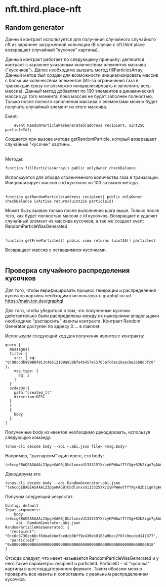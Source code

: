 # nft.third.place-nft

<h2 href="random">Random generator</h2>

Данный контракт используется для получения случайного случайного nft из зараннее загруженной коллекции (В случае с nft.third.place возвращает случайный "кусочек" картины). 

Данный контракт работает по следующему принципу: деплоится контракт с зараннее указанным количеством элементов массива ("кусочков"). Далее необходимо вызвать метод fillParticlesArray. Данный метод был создан для возможности инициализировать массив с большим количеством элементов (Из-за ограничения газа в транзакции сразу не возможно инициализировать и заполнить весь массив). Данный метод добавляет по 100 элементов в динамический массив до того момента, пока массив не будет заполнен полностью. Только после полного заполнения массива с элементами можно будет получать случайный элемент из этого массива. 

Event:

```
    event RandomParticleWasGenerated(address recipient, uint256 particleId); 
```
Создается при вызове метода getRandomParticle, который возвращает случайный "кусочек" картины. <br><br>

Методы:

```
function fillParticlesArray() public onlyOwner checkBalance
```
Используется для обхода ограниченного количества газа в транзакции. Инициализирует массив с id кусочков по 100 за вызов метода. <br><br>

```
function getRandomParticle(address recipient) public onlyOwner checkBalance isActive returns(uint256 particleId)
```
Может быть вызван только после выполнения шага выше. Только после того, как будет полностью массив с id кусочков. Возвращает и удаляет случайный элемент из массива кусочков, а так же создает event RandomParticleWasGenerated. <br><br>

```
function getFreeParticles() public view returns (uint16[] particles)
```
Возвращает массив с оставшимися кусочками. <br><br>

<h2>Проверка случайного распределения кусочков</h2>

Для того, чтобы верифицировать процесс генерации и распределения кусочков картины необходимо использовать graphql по url - https://main.ton.dev/graphql

Для того, чтобы убедиться в том, что полученные кусочки действительно были распределены между их нынешними владельцами необходимо "распарсить" ивенты контракта. Контракт Random Generator доступен по адресу 0:... в mainnet.

Используем следующий код для получения ивентов с контракта:

```
query {
  messages(
  filter:{
    src: { eq: "0:88c6db909884913c48612109a858bfe4a457e55705a7cdec18aacbe26b863fc0" },
    msg_type: {
      eq: 2
    }
  }
  orderBy:{
    path:"created_lt"
    direction:DESC
  }
  )
  {
    body
  }
}
```

Полученные body из ивентов необходимо декодировать, используя следующую команду:

```
tonos-cli decode body --abi <.abi.json file> <msg.body>
```

Например, "распарсим" один ивент, его body:

```
te6ccgEBAQEASAAAi23pgeKAGBjObdlxnxvU133325YX/zyHPWAwtTfYXg+B2b2igm7gAAAAAAAAAAAAAAAAAAAAAAAAAAAAAAAAAAAAAAAAAxA=
```
Декодируем его:

```
tonos-cli decode body --abi RandomGenerator.abi.json "te6ccgEBAQEASAAAi23pgeKAGBjObdlxnxvU133325YX/zyHPWAwtTfYXg+B2b2igm7gAAAAAAAAAAAAAAAAAAAAAAAAAAAAAAAAAAAAAAAAAxA="

```
Получим следующий результат:

```
Config: default
Input arguments:
    body: te6ccgEBAQEASAAAi23pgeKAGBjObdlxnxvU133325YX/zyHPWAwtTfYXg+B2b2igm7gAAAAAAAAAAAAAAAAAAAAAAAAAAAAAAAAAAAAAAAAAxA=
     abi: RandomGenerator.abi.json
RandomParticleWasGenerated: {
  "recipient": "0:c0c6736ecb8cf8dea6bbefbedcb0bff9e439eb0185a9bec2f07c0ecded141377",
  "particleId": "0x0000000000000000000000000000000000000000000000000000000000000018"
}
```

Отсюда следует, что ивент называется RandomParticleWasGenerated и у него такие параметры: recipient и particleId. ParticleID - id "кусочка" картины в шестнадцатеричном формате. Таким образом можно проверить все ивенты и сопоставить с реальным распределением кусочков.
